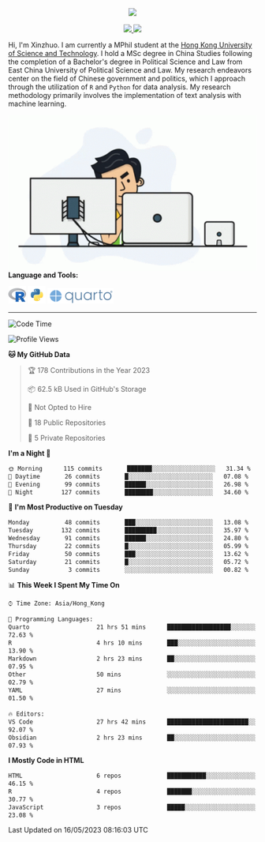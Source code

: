 <div align='center'>
<img src='https://readme-typing-svg.herokuapp.com?font=ubuntu&color=4d3900&center=true&lines=HKUST+Mphil+in+SOSC;Focus+on+China;Code+for+PoliSci'/>
</div>

<p align='center'>
 <a href='https://www.linkedin.com/in/xinzhuo-huang-5161011ba/' target='_blank'>
        <img src='https://img.shields.io/badge/linkedin%20-%230077B5.svg?&style=for-the-badge&logo=linkedin&logoColor=white'/>
    </a>
 <a href='https://twitter.com/HsinchoH' target='_blank'>
        <img src='https://img.shields.io/badge/Twitter-1DA1F2?style=for-the-badge&logo=twitter&logoColor=white'/>
    </a>
    </p>
    
Hi, I'm Xinzhuo. I am currently a MPhil student at the [Hong Kong University of Science and Technology](https://sosc.hkust.edu.hk/node/613). I hold a MSc degree in China Studies following the completion of a Bachelor's degree in Political Science and Law from East China University of Political Science and Law. My research endeavors center on the field of Chinese government and politics, which I approach through the utilization of `R` and `Python` for data analysis. My research methodology primarily involves the implementation of text analysis with machine learning.




<img align='right' src="https://github.com/xinzhuohkust/xinzhuohkust/blob/main/programmer.gif" width="590">



**Language and Tools:**  

<code><img height="36" src="https://raw.githubusercontent.com/github/explore/80688e429a7d4ef2fca1e82350fe8e3517d3494d/topics/r/r.png"></code>
<code><img height="36" src="https://raw.githubusercontent.com/github/explore/80688e429a7d4ef2fca1e82350fe8e3517d3494d/topics/python/python.png"></code>
<code><img height="32" src="https://github.com/quarto-dev/quarto-r/blob/main/man/figures/quarto.png"></code>

---
<!--START_SECTION:waka-->
![Code Time](http://img.shields.io/badge/Code%20Time-502%20hrs%2056%20mins-blue)

![Profile Views](http://img.shields.io/badge/Profile%20Views-113-blue)

**🐱 My GitHub Data** 

> 🏆 178 Contributions in the Year 2023
 > 
> 📦 62.5 kB Used in GitHub's Storage 
 > 
> 🚫 Not Opted to Hire
 > 
> 📜 18 Public Repositories 
 > 
> 🔑 5 Private Repositories  
 > 
**I'm a Night 🦉** 

```text
🌞 Morning      115 commits       ███████░░░░░░░░░░░░░░░░░░   31.34 % 
🌆 Daytime       26 commits       █░░░░░░░░░░░░░░░░░░░░░░░░   07.08 % 
🌃 Evening       99 commits       ██████░░░░░░░░░░░░░░░░░░░   26.98 % 
🌙 Night        127 commits       ████████░░░░░░░░░░░░░░░░░   34.60 % 

```
📅 **I'm Most Productive on Tuesday** 

```text
Monday          48 commits       ███░░░░░░░░░░░░░░░░░░░░░░   13.08 % 
Tuesday        132 commits       █████████░░░░░░░░░░░░░░░░   35.97 % 
Wednesday       91 commits       ██████░░░░░░░░░░░░░░░░░░░   24.80 % 
Thursday        22 commits       █░░░░░░░░░░░░░░░░░░░░░░░░   05.99 % 
Friday          50 commits       ███░░░░░░░░░░░░░░░░░░░░░░   13.62 % 
Saturday        21 commits       █░░░░░░░░░░░░░░░░░░░░░░░░   05.72 % 
Sunday           3 commits       ░░░░░░░░░░░░░░░░░░░░░░░░░   00.82 % 

```


📊 **This Week I Spent My Time On** 

```text
⌚︎ Time Zone: Asia/Hong_Kong

💬 Programming Languages: 
Quarto                   21 hrs 51 mins      ██████████████████░░░░░░░   72.63 % 
R                        4 hrs 10 mins       ███░░░░░░░░░░░░░░░░░░░░░░   13.90 % 
Markdown                 2 hrs 23 mins       ██░░░░░░░░░░░░░░░░░░░░░░░   07.95 % 
Other                    50 mins             ░░░░░░░░░░░░░░░░░░░░░░░░░   02.79 % 
YAML                     27 mins             ░░░░░░░░░░░░░░░░░░░░░░░░░   01.50 % 

🔥 Editors: 
VS Code                  27 hrs 42 mins      ███████████████████████░░   92.07 % 
Obsidian                 2 hrs 23 mins       ██░░░░░░░░░░░░░░░░░░░░░░░   07.93 % 

```

**I Mostly Code in HTML** 

```text
HTML                     6 repos             ███████████░░░░░░░░░░░░░░   46.15 % 
R                        4 repos             ███████░░░░░░░░░░░░░░░░░░   30.77 % 
JavaScript               3 repos             █████░░░░░░░░░░░░░░░░░░░░   23.08 % 

```



 Last Updated on 16/05/2023 08:16:03 UTC
<!--END_SECTION:waka-->
    
    
    
    
    
    
    
    
